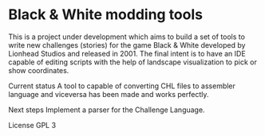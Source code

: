 # Black & White modding tools

This is a project under development which aims to build a set of tools to write new challenges (stories) for the game Black & White developed by Lionhead Studios and released in 2001.
The final intent is to have an IDE capable of editing scripts with the help of landscape visualization to pick or show coordinates.

Current status
A tool to capable of converting CHL files to assembler language and viceversa has been made and works perfectly.

Next steps
Implement a parser for the Challenge Language.

License
GPL 3
